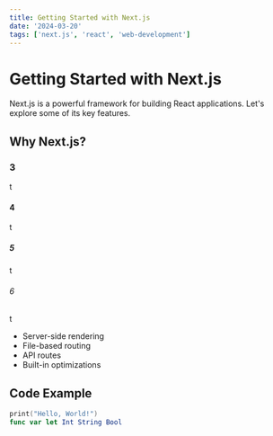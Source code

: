 ```yaml
---
title: Getting Started with Next.js
date: '2024-03-20'
tags: ['next.js', 'react', 'web-development']
---
```


# Getting Started with Next.js

Next.js is a powerful framework for building React applications. Let's explore some of its key features.

## Why Next.js?

### 3

t

#### 4

t

##### 5

t

###### 6

t



- Server-side rendering
- File-based routing
- API routes
- Built-in optimizations

## Code Example 

```swift
print("Hello, World!")
func var let Int String Bool
```

